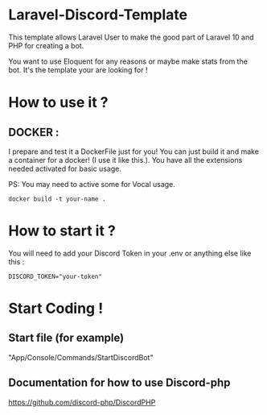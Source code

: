 # Laravel-Discord-Template

This template allows Laravel User to make the good part of Laravel 10 and PHP for creating a bot.

You want to use Eloquent for any reasons or maybe make stats from the bot. It's the template your are looking for ! 

# How to use it ? 

## DOCKER : 

I prepare and test it a DockerFile just for you! You can just build it and make a container for a docker! (I use it like this.). You have all the extensions needed activated for basic usage.

PS: You may need to active some for Vocal usage.

```
docker build -t your-name . 
```

# How to start it ? 

You will need to add your Discord Token in your .env or anything else like this :

```
DISCORD_TOKEN="your-token"
```

# Start Coding !

## Start file (for example)

"App/Console/Commands/StartDiscordBot"

## Documentation for how to use Discord-php 

https://github.com/discord-php/DiscordPHP
